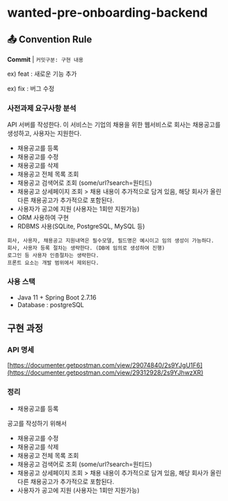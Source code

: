 # wanted-pre-onboarding-backend
## 📤 Convention Rule

**Commit** | `커밋구분: 구현 내용 `

ex) feat : 새로운 기능 추가

ex) fix : 버그 수정

### 사전과제 요구사항 분석

API 서버를 작성한다. 이 서비스는 기업의 채용을 위한 웹서비스로 회사는 채용공고를 생성하고, 사용자는 지원한다.

- 채용공고를 등록
- 채용공고를 수정
- 채용공고를 삭제
- 채용공고 전체 목록 조회
- 채용공고 검색어로 조회 (some/url?search=원티드)
- 채용공고 상세페이지 조회 > 채용 내용이 추가적으로 담겨 있음, 해당 회사가 올린 다른 채용공고가 추가적으로 포함된다.
- 사용자가 공고에 지원 (사용자는 1회만 지원가능)
- ORM 사용하여 구현
- RDBMS 사용(SQLite, PostgreSQL, MySQL 등)

`회사, 사용자, 채용공고 지원내역은 필수모델, 필드명은 예시이고 임의 생성이 가능하다.`  
`회사, 사용자 등록 절차는 생략한다. (DB에 임의로 생성하여 진행)`  
`로그인 등 사용자 인증절차는 생략한다.`  
`프론트 요소는 개발 범위에서 제외된다.`

### 사용 스택
- Java 11 + Spring Boot 2.7.16
- Database : postgreSQL


## 구현 과정


### API 명세

[https://documenter.getpostman.com/view/29074840/2s9YJgU1F6](https://documenter.getpostman.com/view/29312928/2s9YJhwzXR)

### 정리
- 채용공고를 등록  

공고를 작성하기 위해서 

- 채용공고를 수정
- 채용공고를 삭제
- 채용공고 전체 목록 조회
- 채용공고 검색어로 조회 (some/url?search=원티드)
- 채용공고 상세페이지 조회 > 채용 내용이 추가적으로 담겨 있음, 해당 회사가 올린 다른 채용공고가 추가적으로 포함된다.
- 사용자가 공고에 지원 (사용자는 1회만 지원가능)
